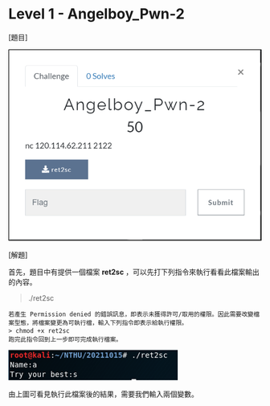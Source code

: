 # Level 1 - Angelboy_Pwn-2

[題目]

![image](https://github.com/PenguinBear-cyber/The-Attack-and-Defense-of-Computer/blob/main/Practice/20211015/PWN_CTF/image/Angelboy_topic.png)

[解題]

首先，題目中有提供一個檔案 **ret2sc** ，可以先打下列指令來執行看看此檔案輸出的內容。
> ./ret2sc
```
若產生 Permission denied 的錯誤訊息，即表示未獲得許可/取用的權限。因此需要改變檔案型態，將檔案變更為可執行檔，輸入下列指令即表示給執行權限。
> chmod +x ret2sc
跑完此指令回到上一步即可完成執行檔案。
```
![image](https://github.com/PenguinBear-cyber/The-Attack-and-Defense-of-Computer/blob/main/Practice/20211015/PWN_CTF/image/Angelboy_run.png)

由上圖可看見執行此檔案後的結果，需要我們輸入兩個變數。

